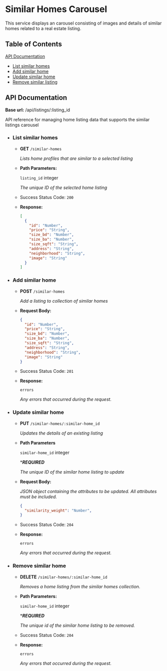 # Similar Homes Carousel

This service displays an carousel consisting of images and details of similar homes related to a real estate listing.

## Table of Contents

[API Documentation](#api-documentation)
* [List similar homes](#list-similar-homes)
* [Add similar home](#add-similar-home)
* [Update similar home](#update-similar-home)
* [Remove similar listing](#remove-similar-home)

## API Documentation

**Base url:** /api/listings/:listing_id

API reference for managing home listing data that supports the similar listings carousel

* ### List similar homes
  * __GET__ ```/similar-homes```

    *Lists home profiles that are similar to a selected listing*

  * __Path Parameters:__

      ```listing_id``` integer

      *The unique ID of the selected home listing*

  * Success Status Code: ```200```
  * __Response:__
    ```json
    [
      {
        "id": "Number",
        "price": "String",
        "size_bd": "Number",
        "size_ba": "Number",
        "size_sqft": "String",
        "address": "String",
        "neighborhood": "String",
        "image": "String"
      }
    ]
    ```

* ### Add similar home
  * __POST__ ```/similar-homes```

    *Add a listing to collection of similar homes*

  * __Request Body:__
    ```json
    {
      "id": "Number",
      "price": "String",
      "size_bd": "Number",
      "size_ba": "Number",
      "size_sqft": "String",
      "address": "String",
      "neighborhood": "String",
      "image": "String"
    }
    ```

  * Success Status Code: ```201```

  * __Response:__

    ```errors```

    *Any errors that occurred during the request.*


* ### Update similar home
  * __PUT__ ```/similar-homes/:similar-home_id```

    *Updates the details of an existing listing*

  * __Path Parameters__

    ```similar-home_id``` integer

    ****REQUIRED***

    *The unique ID of the similar home listing to update*

  * __Request Body:__

    *JSON object containing the attributes to be updated. All attributes must be included.*
    ```json
    {
      "similarity_weight": "Number",
    }
    ```
  * Success Status Code: ```204```

  * __Response:__

    ```errors```

    *Any errors that occurred during the request.*

* ### Remove similar home
  * __DELETE__ ```/similar-homes/:similar-home_id```

    *Removes a home listing from the similar homes collection.*

  * __Path Parameters:__

    ```similar-home_id``` integer

    ****REQUIRED***

    *The unique id of the similar home listing to be removed.*

  * Success Status Code: ```204```

  * __Response:__

    ```errors```

    *Any errors that occurred during the request.*
